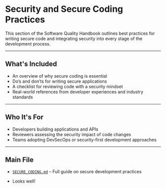 #  Security and Secure Coding Practices

This section of the Software Quality Handbook outlines best practices for writing secure code and integrating security into every stage of the development process.

---

##  What's Included
- An overview of why secure coding is essential
- Do’s and don’ts for writing secure applications
- A checklist for reviewing code with a security mindset
- Real-world references from developer experiences and industry standards

---

##  Who It's For
- Developers building applications and APIs
- Reviewers assessing the security impact of code changes
- Teams adopting DevSecOps or security-first development approaches

---

##  Main File
- [`SECURE_CODING.md`](./SECURE_CODING.md) – Full guide on secure development practices

- Looks well!
